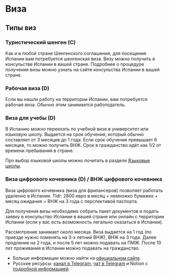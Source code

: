 # Виза

## Типы виз

### Туристический шенген (C)

Как и в любой стране Шенгенского соглашения, для посещения Испании вам потребуется шенгенская виза. Визу можно получить в консульстве Испании в вашей стране. Подробнее о процедуре получения визы можно узнать на сайте консульства Испании в вашей стране.

### Рабочая виза (D)

Если вы нашли работу на территории Испании, вам потребуется рабочая виза. Обычно этим занимается работодатель.

### Виза для учебы (D)

В Испанию можно переехать по учебной визе в университет или языковую школу. Выдается на срок обучения, который обычно составляет от 3 месяцев до 1 года.
Если срок обучения превышает 6 месяцев, то можно получить ВНЖ. Срок в гражданство идёт как 1/2 от времени пребывания в стране.

Про выбор языковой школы можно почитать в разделе [Языковые школы](../language/schools.md).

### Виза цифрового кочевника (D) / ВНЖ цифрового кочевника

Виза цифрового кочевника (виза для фрилансеров) позволяет работать удаленно в Испании. Tldr: 2800 евро в месяц + немножко бумажек + месяц ожидания = ВНЖ на 3 года с перспективой паспорта. 

Для получения визы необходимо собрать пакет документов и подать заявку в консульство Испании в вашей стране или онлайн с территории Испании (если у вас есть возможность легально оказаться в Испании). 

Рассмотрение занимает около месяца. Виза выдается на 1 год (по приезде нужно поменять на 3-х летний ВНЖ), ВНЖ на 3 года. Далее продление на 2 года, и после 5 лет можно подавать на ПМЖ. После 10 лет проживания в Испании можно подавать на гражданство.

- Больше информации можно найти на [официальном сайте](https://www.exteriores.gob.es/Consulados/londres/en/ServiciosConsulares/Paginas/Consular/Digital-Nomad-Visa.aspx).
- Русские ресурсы: [канал в Telegram](https://t.me/digitalnomadspain), [чат в Telegram](https://t.me/chatfornomads) и Notion с [подробной информацией](https://digital-nomad-spain.notion.site/Digital-Nomad-Spain-b2a4f8379fe54bf3bc6005d69180af73).
